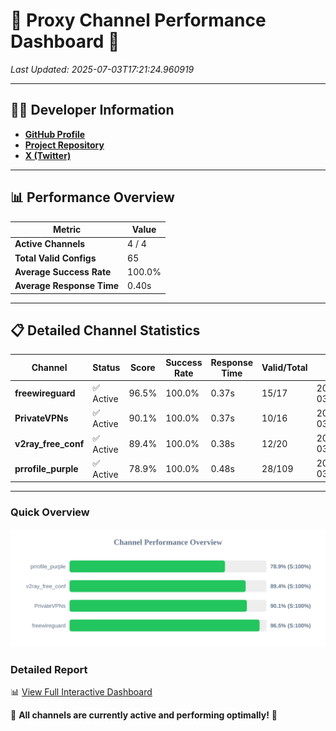 # 🌟 Proxy Channel Performance Dashboard 🌟

_Last Updated: 2025-07-03T17:21:24.960919_

---

## 👩‍💻 Developer Information

- **[GitHub Profile](https://github.com/4n0nymou3)**  
- **[Project Repository](https://github.com/4n0nymou3/multi-proxy-config-fetcher)**  
- **[X (Twitter)](https://x.com/4n0nymou3)**  

---

## 📊 Performance Overview

| Metric                | Value       |
|-----------------------|-------------|
| **Active Channels**   | 4 / 4       |
| **Total Valid Configs** | 65          |
| **Average Success Rate** | 100.0%      |
| **Average Response Time** | 0.40s       |

---

## 📋 Detailed Channel Statistics

| Channel          | Status     | Score  | Success Rate | Response Time | Valid/Total | Last Success               |
|------------------|------------|--------|--------------|---------------|-------------|----------------------------|
| **freewireguard**  | ✅ Active  | 96.5%  | 100.0% | 0.37s         | 15/17       | 2025-07-03T17:21:24.959013 |
| **PrivateVPNs**  | ✅ Active  | 90.1%  | 100.0% | 0.37s         | 10/16       | 2025-07-03T17:21:24.556994 |
| **v2ray_free_conf**  | ✅ Active  | 89.4%  | 100.0% | 0.38s         | 12/20       | 2025-07-03T17:21:24.153461 |
| **prrofile_purple**  | ✅ Active  | 78.9%  | 100.0% | 0.48s         | 28/109       | 2025-07-03T17:21:23.686618 |

---

### Quick Overview
<div align="center">
  <a href="https://raw.githubusercontent.com/nullluser/NullRepo/refs/heads/main/assets/channel_stats_chart.svg">
    <img src="https://raw.githubusercontent.com/nullluser/NullRepo/refs/heads/main/assets/channel_stats_chart.svg" alt="Source Performance Statistics" width="800">
  </a>
</div>

### Detailed Report
📊 [View Full Interactive Dashboard](https://htmlpreview.github.io/?https://github.com/nullluser/NullRepo/blob/main/assets/performance_report.html)

🎉 **All channels are currently active and performing optimally!** 🎉
